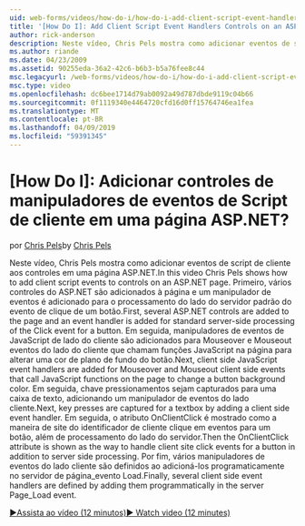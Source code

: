 ```yaml
---
uid: web-forms/videos/how-do-i/how-do-i-add-client-script-event-handlers-controls-on-an-aspnet-page
title: '[How Do I]: Add Client Script Event Handlers Controls on an ASP.NET Page? | Microsoft Docs'
author: rick-anderson
description: Neste vídeo, Chris Pels mostra como adicionar eventos de script de cliente aos controles em uma página ASP.NET. Primeiro, vários controles do ASP.NET são adicionados à página e um e...
ms.author: riande
ms.date: 04/23/2009
ms.assetid: 90255eda-36a2-42c6-b6b3-b5a76fee8c44
msc.legacyurl: /web-forms/videos/how-do-i/how-do-i-add-client-script-event-handlers-controls-on-an-aspnet-page
msc.type: video
ms.openlocfilehash: dc6bee1714d79ab0092a49d787dbde9119c04b66
ms.sourcegitcommit: 0f1119340e4464720cfd16d0ff15764746ea1fea
ms.translationtype: MT
ms.contentlocale: pt-BR
ms.lasthandoff: 04/09/2019
ms.locfileid: "59391345"
---
```

# <a name="how-do-i-add-client-script-event-handlers-controls-on-an-aspnet-page"></a>[How Do I]: Adicionar controles de manipuladores de eventos de Script de cliente em uma página ASP.NET?

<span data-ttu-id="63c1f-104">por [Chris Pels](https://twitter.com/chrispels)</span><span class="sxs-lookup"><span data-stu-id="63c1f-104">by [Chris Pels](https://twitter.com/chrispels)</span></span>

<span data-ttu-id="63c1f-105">Neste vídeo, Chris Pels mostra como adicionar eventos de script de cliente aos controles em uma página ASP.NET.</span><span class="sxs-lookup"><span data-stu-id="63c1f-105">In this video Chris Pels shows how to add client script events to controls on an ASP.NET page.</span></span> <span data-ttu-id="63c1f-106">Primeiro, vários controles do ASP.NET são adicionados à página e um manipulador de eventos é adicionado para o processamento do lado do servidor padrão do evento de clique de um botão.</span><span class="sxs-lookup"><span data-stu-id="63c1f-106">First, several ASP.NET controls are added to the page and an event handler is added for standard server-side processing of the Click event for a button.</span></span> <span data-ttu-id="63c1f-107">Em seguida, manipuladores de eventos de JavaScript de lado do cliente são adicionados para Mouseover e Mouseout eventos do lado do cliente que chamam funções JavaScript na página para alterar uma cor de plano de fundo do botão.</span><span class="sxs-lookup"><span data-stu-id="63c1f-107">Next, client side JavaScript event handlers are added for Mouseover and Mouseout client side events that call JavaScript functions on the page to change a button background color.</span></span> <span data-ttu-id="63c1f-108">Em seguida, chave pressionamentos sejam capturados para uma caixa de texto, adicionando um manipulador de eventos do lado cliente.</span><span class="sxs-lookup"><span data-stu-id="63c1f-108">Next, key presses are captured for a textbox by adding a client side event handler.</span></span> <span data-ttu-id="63c1f-109">Em seguida, o atributo OnClientClick é mostrado como a maneira de site do identificador de cliente clique em eventos para um botão, além de processamento do lado do servidor.</span><span class="sxs-lookup"><span data-stu-id="63c1f-109">Then the OnClientClick attribute is shown as the way to handle client site click events for a button in addition to server side processing.</span></span> <span data-ttu-id="63c1f-110">Por fim, vários manipuladores de eventos do lado cliente são definidos ao adicioná-los programaticamente no servidor de página\_evento Load.</span><span class="sxs-lookup"><span data-stu-id="63c1f-110">Finally, several client side event handlers are defined by adding them programmatically in the server Page\_Load event.</span></span>

[<span data-ttu-id="63c1f-111">&#9654;Assista ao vídeo (12 minutos)</span><span class="sxs-lookup"><span data-stu-id="63c1f-111">&#9654; Watch video (12 minutes)</span></span>](https://channel9.msdn.com/Blogs/ASP-NET-Site-Videos/how-do-i-add-client-script-event-handlers-controls-on-an-aspnet-page)
